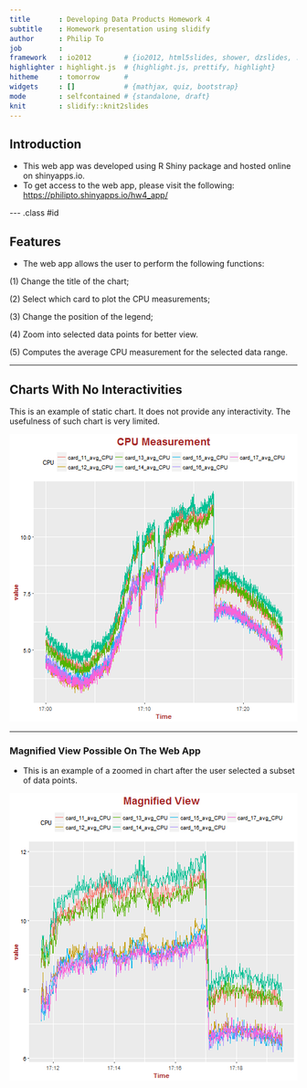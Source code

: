 ```yaml
---
title       : Developing Data Products Homework 4
subtitle    : Homework presentation using slidify
author      : Philip To
job         : 
framework   : io2012        # {io2012, html5slides, shower, dzslides, ...}
highlighter : highlight.js  # {highlight.js, prettify, highlight}
hitheme     : tomorrow      # 
widgets     : []            # {mathjax, quiz, bootstrap}
mode        : selfcontained # {standalone, draft}
knit        : slidify::knit2slides
---
```




## Introduction

* This web app was developed using R Shiny package and hosted online on shinyapps.io.
* To get access to the web app, please visit the following: 
https://philipto.shinyapps.io/hw4_app/

--- .class #id 


## Features

* The web app allows the user to perform the following functions:

(1) Change the title of the chart; 

(2) Select which card to plot the CPU measurements; 

(3) Change the position of the legend; 

(4) Zoom into selected data points for better view.

(5) Computes the average CPU measurement for the selected data range.

---

## Charts With No Interactivities

This is an example of static chart.  It does not provide any interactivity.  The usefulness of such chart is very limited.

![plot of chunk unnamed-chunk-1](figure/unnamed-chunk-1-1.png)

---

### Magnified View Possible On The Web App

* This is an example of a zoomed in chart after the user selected a subset of data points.

![plot of chunk unnamed-chunk-2](figure/unnamed-chunk-2-1.png)





